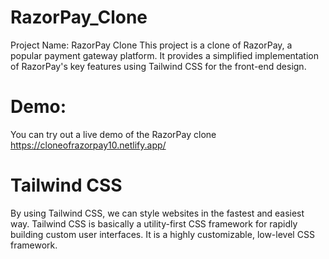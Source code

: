 # RazorPay_Clone

Project Name: RazorPay Clone
This project is a clone of RazorPay, a popular payment gateway platform. It provides a simplified implementation of RazorPay's key features using Tailwind CSS for the front-end design.

# Demo: 
You can try out a live demo of the RazorPay clone https://cloneofrazorpay10.netlify.app/

# Tailwind CSS
By using Tailwind CSS, we can style websites in the fastest and easiest way. Tailwind CSS is basically a utility-first CSS framework for rapidly building custom user interfaces. It is a highly customizable, low-level CSS framework. 
